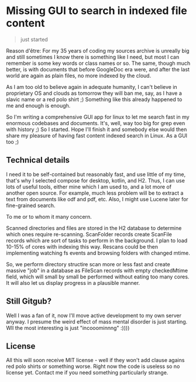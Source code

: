 # Missing GUI to search in indexed file content

> just started

Reason d'être: For my 35 years of coding my sources archive is unreally big and still sometimes
I know there is something like I need, but most I can remember is some key words or class names
or so. The same, though much better, is with documents that before GoogleDoc era were, and after
the last world are again as plain files, no more indexed by the cloud.

As I am too old to believe again in adequate humanity, I can't believe in proprietary OS and
clouds as tomorrow they will ban me, say, as I have a slavic name or a red polo shirt ;) Something like this already happened to me and enough is enough.

So I'm writing a comprehensive GUI app for linux to let me search fast in my enormous codebases and 
documents. It's, well, way too big for grep even with history ;) So I started. Hope I'll finish it and somebody else would then share my pleasure of having fast content indexed search in Linux. As a GUI too ;)

## Technical details

I need it to be self-contained but reasonably fast, and use little of my time, that's why I selected compose for desktop, kotlin, and H2. Thus, I can use lots of useful tools, either mine which I am used to, and a lot more of another open source. For example, much less problem will be to extract a text from documents like odf and pdf, etc. Also, I might use Lucene later for fine-grained search. 

To me or to whom it many concern.

Scanned directories and files are stored in the H2 database to determine which ones require re-scanning.
ScanFolder records create ScanFile records which are sort of tasks to perform in the background. I plan to load 10-15% of cores with indexing this way. Rescans could be then implementing watching fs events and browsing folders with changed mtime.

So, we perform directory structire scan more or less fast and create massive "job" in a database as FileScan records with empty checkedMtime field, which will small by small be performed without eating too many cores. It will also let us display progress in a plausible manner.

## Still Gitgub?

Well I was a fan of it, now I'll move active development to my own server anyway. I presume the weird effect of mass mental disorder is just starting. Wll the most interesting is just "incooominnng" :))))

## License

All this will soon receive MIT license - well if they won't add clause agains red polo shirts or something worse. Right now the code is useless so no license yet. Contact me if you need something particularly strange.